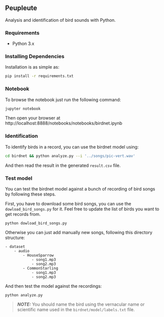 ## Peupleute

Analysis and identification of bird sounds with Python.

### Requirements

- Python 3.x

### Installing Dependencies

Installation is as simple as:

```sh
pip install -r requirements.txt
```

### Notebook

To browse the notebook just run the following command:

```sh
jupyter notebook
```

Then open your browser at http://localhost:8888/notebooks/notebooks/birdnet.ipynb

### Identification

To identify birds in a record, you can use the birdnet model using:

```sh
cd birdnet && python analyze.py --i '../songs/pic-vert.wav'
```

And then read the result in the generated `result.csv` file.

### Test model

You can test the birdnet model against a bunch of recording of bird songs by following these steps.

First, you have to download some bird songs, you can use the `dowload_bird_songs.py` for it. Feel free to update the list of birds you want to get records from.

```
python dowload_bird_songs.py
```

Otherwise you can just add manually new songs, following this directory structure:

```
- dataset
    - audio
        - HouseSparrow
            - song1.mp3
            - song2.mp3
        - CommonStarling
            - song1.mp3
            - song2.mp3
```

And then test the model against the recordings:

```
python analyze.py
```

> **_NOTE:_** You should name the bird using the vernacular name or scientific name used in the `birdnet/model/labels.txt` file.
